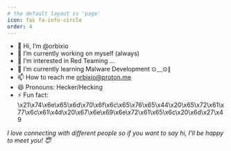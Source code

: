 ```yaml
---
# the default layout is 'page'
icon: fas fa-info-circle
order: 4
---
```


- 👋 Hi, I’m @orbixio
- 🔭 I’m currently working on myself (always)
- 👀 I’m interested in Red Teaming ...
- 🌱 I’m currently learning Malware Development ⊙﹏⊙∥
- 📫 How to reach me orbixio@proton.me
- 😄 Pronouns: Hecker/Hecking
- ⚡ Fun fact: \x21\x74\x6e\x65\x6d\x70\x6f\x6c\x65\x76\x65\x44\x20\x65\x72\x61\x77\x6c\x61\x4d\x20\x67\x6e\x69\x6e\x72\x61\x65\x6c\x20\x6d\x27\x49

*I love connecting with different people so if you want to say hi, I'll be happy to meet you! 😇*
